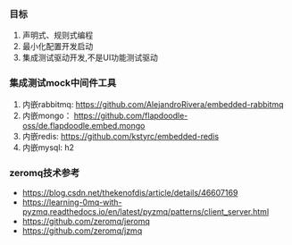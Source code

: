 ### 目标
1. 声明式、规则式编程
2. 最小化配置开发启动
3. 集成测试驱动开发,不是UI功能测试驱动

### 集成测试mock中间件工具
1. 内嵌rabbitmq: https://github.com/AlejandroRivera/embedded-rabbitmq
2. 内嵌mongo： https://github.com/flapdoodle-oss/de.flapdoodle.embed.mongo
3. 内嵌redis: https://github.com/kstyrc/embedded-redis
4. 内嵌mysql: h2

### zeromq技术参考
* https://blog.csdn.net/thekenofdis/article/details/46607169
* https://learning-0mq-with-pyzmq.readthedocs.io/en/latest/pyzmq/patterns/client_server.html
* https://github.com/zeromq/jeromq
* https://github.com/zeromq/jzmq